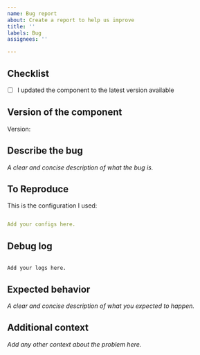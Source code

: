 ```yaml
---
name: Bug report
about: Create a report to help us improve
title: ''
labels: Bug
assignees: ''

---
```

## Checklist
- [ ] I updated the component to the latest version available



<!-- Before you open a new issue, search through the existing issues to see if others have had the same problem.

Issues not containing the minimum requirements will be closed:

- Issues without a description (using the header is not good enough) will be closed.
- Issues without debug logging will be closed.
- Issues without configuration will be closed

-->

## Version of the component
<!-- If you are not using the newest version, download and try that before opening an issue
If you are unsure about the version check the __init__.py file.
-->
Version: 

## Describe the bug

_A clear and concise description of what the bug is._

## To Reproduce
This is the configuration I used:
```yaml

Add your configs here.

```

## Debug log
<!-- To enable debug logs check this https://www.home-assistant.io/components/logger/ -->
```text

Add your logs here.

```

## Expected behavior

_A clear and concise description of what you expected to happen._

## Additional context

_Add any other context about the problem here._